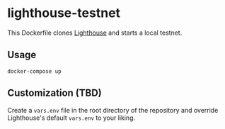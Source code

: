 # lighthouse-testnet

This Dockerfile clones [Lighthouse](https://github.com/sigp/lighthouse) and starts a local testnet.

## Usage
```
docker-compose up
```

## Customization (TBD)

Create a `vars.env` file in the root directory of the repository and override Lighthouse's default `vars.env` to your liking.